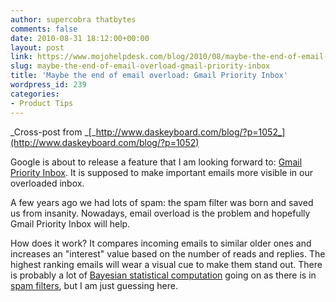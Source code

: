 ```yaml
---
author: supercobra thatbytes
comments: false
date: 2010-08-31 18:12:00+00:00
layout: post
link: https://www.mojohelpdesk.com/blog/2010/08/maybe-the-end-of-email-overload-gmail-priority-inbox/
slug: maybe-the-end-of-email-overload-gmail-priority-inbox
title: 'Maybe the end of email overload: Gmail Priority Inbox'
wordpress_id: 239
categories:
- Product Tips
---
```


_Cross-post from _[_http://www.daskeyboard.com/blog/?p=1052_](http://www.daskeyboard.com/blog/?p=1052)

  
Google is about to release a feature that I am looking forward to: [Gmail Priority Inbox](http://mail.google.com/mail/help/priority-inbox.html). It is supposed to make important emails more visible in our overloaded inbox.  
  
A few years ago we had lots of spam: the spam filter was born and saved us from insanity. Nowadays, email overload is the problem and hopefully Gmail Priority Inbox will help.  
  
How does it work? It compares incoming emails to similar older ones and increases an "interest" value based on the number of reads and replies. The highest ranking emails will wear a visual cue to make them stand out. There is probably a lot of [Bayesian statistical computation](http://en.wikipedia.org/wiki/Naive_Bayes_classifier) going on as there is in [spam filters](http://en.wikipedia.org/wiki/Bayesian_spam_filtering), but I am just guessing here.  
  

